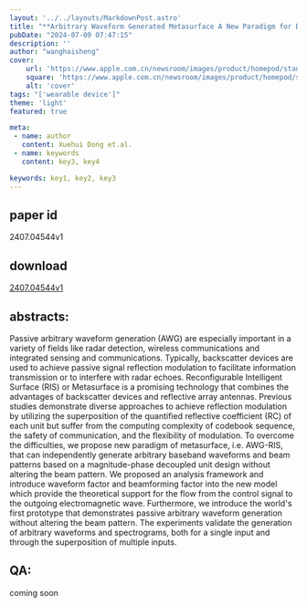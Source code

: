 ```yaml
---
layout: '../../layouts/MarkdownPost.astro'
title: "**Arbitrary Waveform Generated Metasurface A New Paradigm for Direct Modulation and Beamforming Decoupling**"
pubDate: "2024-07-09 07:47:15"
description: ''
author: "wanghaisheng"
cover:
    url: 'https://www.apple.com.cn/newsroom/images/product/homepod/standard/Apple-HomePod-hero-230118_big.jpg.large_2x.jpg'
    square: 'https://www.apple.com.cn/newsroom/images/product/homepod/standard/Apple-HomePod-hero-230118_big.jpg.large_2x.jpg'
    alt: 'cover'
tags: "['wearable device']"
theme: 'light'
featured: true

meta:
 - name: author
   content: Xuehui Dong et.al.
 - name: keywords
   content: key3, key4

keywords: key1, key2, key3
---
```


## paper id
2407.04544v1
## download
[2407.04544v1](http://arxiv.org/abs/2407.04544v1)
## abstracts:
Passive arbitrary waveform generation (AWG) are especially important in a variety of fields like radar detection, wireless communications and integrated sensing and communications. Typically, backscatter devices are used to achieve passive signal reflection modulation to facilitate information transmission or to interfere with radar echoes. Reconfigurable Intelligent Surface (RIS) or Metasurface is a promising technology that combines the advantages of backscatter devices and reflective array antennas. Previous studies demonstrate diverse approaches to achieve reflection modulation by utilizing the superposition of the quantified reflective coefficient (RC) of each unit but suffer from the computing complexity of codebook sequence, the safety of communication, and the flexibility of modulation. To overcome the difficulties, we propose new paradigm of metasurface, i.e. AWG-RIS, that can independently generate arbitrary baseband waveforms and beam patterns based on a magnitude-phase decoupled unit design without altering the beam pattern. We proposed an analysis framework and introduce waveform factor and beamforming factor into the new model which provide the theoretical support for the flow from the control signal to the outgoing electromagnetic wave. Furthermore, we introduce the world's first prototype that demonstrates passive arbitrary waveform generation without altering the beam pattern. The experiments validate the generation of arbitrary waveforms and spectrograms, both for a single input and through the superposition of multiple inputs.
## QA:
coming soon
